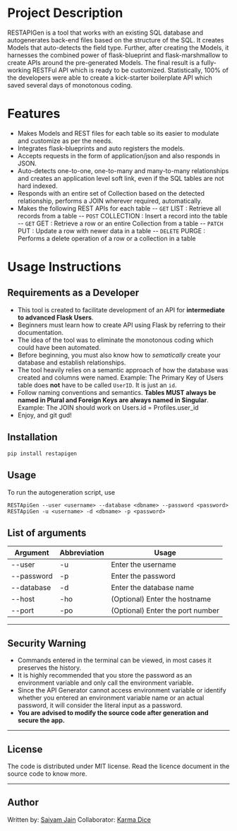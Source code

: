 # Project Description
RESTAPIGen is a tool that works with an existing SQL database and autogenerates back-end files based on the structure of the SQL. It creates Models that auto-detects the field type. Further, after creating the Models, it harnesses the combined power of flask-blueprint and flask-marshmallow to create APIs around the pre-generated Models. The final result is a fully-working RESTFul API which is ready to be customized. Statistically, 100% of the developers were able to create a kick-starter boilerplate API which saved several days of monotonous coding.

# Features

- Makes Models and REST files for each table so its easier to modulate and customize as per the needs.
- Integrates flask-blueprints and auto registers the models.
- Accepts requests in the form of application/json and also responds in JSON.
- Auto-detects one-to-one, one-to-many and many-to-many relationships and creates an application level soft link, even if the SQL tables are not hard indexed.
- Responds with an entire set of Collection based on the detected relationship, performs a JOIN wherever required, automatically.
- Makes the following REST APIs for each table
-- `GET` LIST : Retrieve all records from a table
-- `POST` COLLECTION : Insert a record into the table
-- `GET` GET : Retrieve a row or an entire Collection from a table
-- `PATCH` PUT : Update a row with newer data in a table
-- `DELETE` PURGE : Performs a delete operation of a row or a collection in a table

# Usage Instructions

## Requirements as a Developer
- This tool is created to facilitate development of an API for **intermediate to advanced Flask Users**.
- Beginners must learn how to create API using Flask by referring to their documentation.
- The idea of the tool was to eliminate the monotonous coding which could have been automated.
- Before beginning, you must also know how to _sematically_ create your database and establish relationships.
- The tool heavily relies on a semantic approach of how the database was created and columns were named. Example: The Primary Key of Users table does **not** have to be called `UserID`. It is just an `id`.
- Follow naming conventions and semantics. **Tables MUST always be named in Plural and Foreign Keys are always named in Singular**. Example: The JOIN should work on Users.id = Profiles.user_id
- Enjoy, and git gud!

## Installation

```
pip install restapigen
```

## Usage
To run the autogeneration script, use 
```
RESTApiGen --user <username> --database <dbname> --password <password>
RESTApiGen -u <username> -d <dbname> -p <password>
```
## List of arguments
| Argument   | Abbreviation | Usage                            |
|------------|--------------|----------------------------------|
| -\-user     | -u           | Enter the username               |
| -\-password | -p           | Enter the password               |
| -\-database | -d           | Enter the database name          |
| -\-host     | -ho          | (Optional) Enter the hostname    |
| -\-port     | -po          | (Optional) Enter the port number |
--------------------------------------

## Security Warning

- Commands entered in the terminal can be viewed, in most cases it preserves the history.
- It is highly recommended that you store the password as an environment variable and only call the environment variable.
- Since the API Generator cannot access environment variable or identify whether you entered an environment variable name or an actual password, it will consider the literal input as a password.
- **You are advised to modify the source code after generation and secure the app.**
----------------
## License
The code is distributed under MIT license. Read the licence document in the source code to know more.

----------------
## Author
Written by: [Saiyam Jain](https://github.com/Saiyam-J)
Collaborator: [Karma Dice](https://github.com/karmicdice)